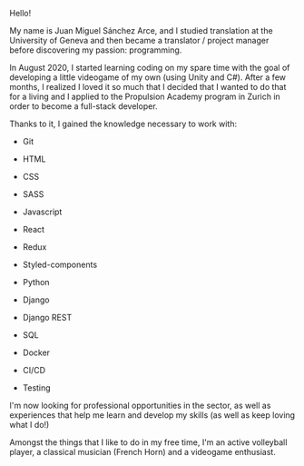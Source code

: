 Hello!

My name is Juan Miguel Sánchez Arce, and I studied translation at the University of Geneva and then became a translator / project manager before discovering my passion: programming.

In August 2020, I started learning coding on my spare time with the goal of developing a little videogame of my own (using Unity and C#). 
After a few months, I realized I loved it so much that I decided that I wanted to do that for a living and I applied to the Propulsion Academy program in Zurich in order to become a full-stack developer.

Thanks to it, I gained the knowledge necessary to work with:
  - Git
  
  - HTML
  
  - CSS
  - SASS
  
  - Javascript
  - React
  - Redux 
  - Styled-components
  
  - Python
  - Django
  - Django REST
  
  - SQL
  
  - Docker
  
  - CI/CD
  - Testing

I'm now looking for professional opportunities in the sector, as well as experiences that help me learn and develop my skills (as well as keep loving what I do!)


Amongst the things that I like to do in my free time, I'm an active volleyball player, a classical musician (French Horn) and a videogame enthusiast.
